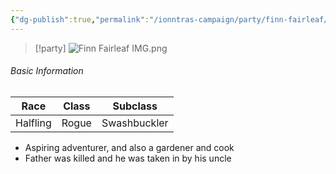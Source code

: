 ```yaml
---
{"dg-publish":true,"permalink":"/ionntras-campaign/party/finn-fairleaf/","created":"","updated":""}
---
```



> [!party]
> ![Finn Fairleaf IMG.png](/img/user/z_Assets/Finn%20Fairleaf%20IMG.png)

###### Basic Information 
|**Race**|**Class**|**Subclass**|
|---|---|---|
|Halfling|Rogue|Swashbuckler |

- Aspiring adventurer, and also a gardener and cook
- Father was killed and he was taken in by his uncle